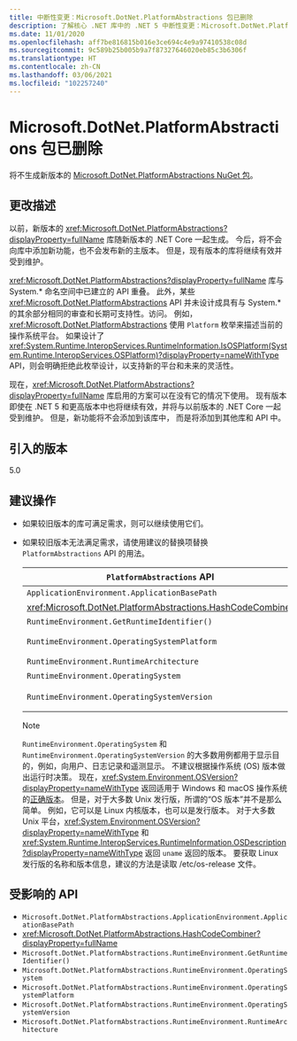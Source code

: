 ```yaml
---
title: 中断性变更：Microsoft.DotNet.PlatformAbstractions 包已删除
description: 了解核心 .NET 库中的 .NET 5 中断性变更：Microsoft.DotNet.PlatformAbstractions 包已删除。
ms.date: 11/01/2020
ms.openlocfilehash: aff7be816815b016e3ce694c4e9a97410538c08d
ms.sourcegitcommit: 9c589b25b005b9a7f87327646020eb85c3b6306f
ms.translationtype: HT
ms.contentlocale: zh-CN
ms.lasthandoff: 03/06/2021
ms.locfileid: "102257240"
---
```

# <a name="microsoftdotnetplatformabstractions-package-removed"></a>Microsoft.DotNet.PlatformAbstractions 包已删除

将不生成新版本的 [Microsoft.DotNet.PlatformAbstractions NuGet 包](https://www.nuget.org/packages/Microsoft.DotNet.PlatformAbstractions/)。

## <a name="change-description"></a>更改描述

以前，新版本的 <xref:Microsoft.DotNet.PlatformAbstractions?displayProperty=fullName> 库随新版本的 .NET Core 一起生成。 今后，将不会向库中添加新功能，也不会发布新的主版本。 但是，现有版本的库将继续有效并受到维护。

<xref:Microsoft.DotNet.PlatformAbstractions?displayProperty=fullName> 库与 System.\* 命名空间中已建立的 API 重叠。 此外，某些 <xref:Microsoft.DotNet.PlatformAbstractions> API 并未设计成具有与 System.\* 的其余部分相同的审查和长期可支持性。访问。 例如，<xref:Microsoft.DotNet.PlatformAbstractions> 使用 `Platform` 枚举来描述当前的操作系统平台。 如果设计了 <xref:System.Runtime.InteropServices.RuntimeInformation.IsOSPlatform(System.Runtime.InteropServices.OSPlatform)?displayProperty=nameWithType> API，则会明确拒绝此枚举设计，以支持新的平台和未来的灵活性。

现在，<xref:Microsoft.DotNet.PlatformAbstractions?displayProperty=fullName> 库启用的方案可以在没有它的情况下使用。 现有版本即使在 .NET 5 和更高版本中也将继续有效，并将与以前版本的 .NET Core 一起受到维护。 但是，新功能将不会添加到该库中， 而是将添加到其他库和 API 中。

## <a name="version-introduced"></a>引入的版本

5.0

## <a name="recommended-action"></a>建议操作

- 如果较旧版本的库可满足需求，则可以继续使用它们。

- 如果较旧版本无法满足需求，请使用建议的替换项替换 `PlatformAbstractions` API 的用法。

  | `PlatformAbstractions` API | 推荐的替换控件 |
  |-|-|
  | `ApplicationEnvironment.ApplicationBasePath` | <xref:System.AppContext.BaseDirectory?displayProperty=nameWithType> |
  | <xref:Microsoft.DotNet.PlatformAbstractions.HashCodeCombiner> | <xref:System.HashCode?displayProperty=nameWithType> |
  | `RuntimeEnvironment.GetRuntimeIdentifier()` | <xref:System.Runtime.InteropServices.RuntimeInformation.RuntimeIdentifier?displayProperty=nameWithType> |
  | `RuntimeEnvironment.OperatingSystemPlatform` | <xref:System.Runtime.InteropServices.RuntimeInformation.IsOSPlatform(System.Runtime.InteropServices.OSPlatform)?displayProperty=nameWithType> |
  | `RuntimeEnvironment.RuntimeArchitecture` | <xref:System.Runtime.InteropServices.RuntimeInformation.ProcessArchitecture?displayProperty=nameWithType> |
  | `RuntimeEnvironment.OperatingSystem` | <xref:System.Runtime.InteropServices.RuntimeInformation.OSDescription?displayProperty=nameWithType> |
  | `RuntimeEnvironment.OperatingSystemVersion` | <xref:System.Runtime.InteropServices.RuntimeInformation.OSDescription?displayProperty=nameWithType> 和 <xref:System.Environment.OSVersion?displayProperty=nameWithType> |

  > [!NOTE]
  > `RuntimeEnvironment.OperatingSystem` 和 `RuntimeEnvironment.OperatingSystemVersion` 的大多数用例都用于显示目的，例如，向用户、日志记录和遥测显示。 不建议根据操作系统 (OS) 版本做出运行时决策。 现在，<xref:System.Environment.OSVersion?displayProperty=nameWithType> 返回适用于 Windows 和 macOS 操作系统的[正确版本](environment-osversion-returns-correct-version.md)。 但是，对于大多数 Unix 发行版，所谓的“OS 版本”并不是那么简单。 例如，它可以是 Linux 内核版本，也可以是发行版本。 对于大多数 Unix 平台，<xref:System.Environment.OSVersion?displayProperty=nameWithType> 和 <xref:System.Runtime.InteropServices.RuntimeInformation.OSDescription?displayProperty=nameWithType> 返回 `uname` 返回的版本。 要获取 Linux 发行版的名称和版本信息，建议的方法是读取 /etc/os-release 文件。

## <a name="affected-apis"></a>受影响的 API

- `Microsoft.DotNet.PlatformAbstractions.ApplicationEnvironment.ApplicationBasePath`
- <xref:Microsoft.DotNet.PlatformAbstractions.HashCodeCombiner?displayProperty=fullName>
- `Microsoft.DotNet.PlatformAbstractions.RuntimeEnvironment.GetRuntimeIdentifier()`
- `Microsoft.DotNet.PlatformAbstractions.RuntimeEnvironment.OperatingSystem`
- `Microsoft.DotNet.PlatformAbstractions.RuntimeEnvironment.OperatingSystemPlatform`
- `Microsoft.DotNet.PlatformAbstractions.RuntimeEnvironment.OperatingSystemVersion`
- `Microsoft.DotNet.PlatformAbstractions.RuntimeEnvironment.RuntimeArchitecture`

<!--

### Category

Core .NET libraries

### Affected APIs

- `P:Microsoft.DotNet.PlatformAbstractions.ApplicationEnvironment.ApplicationBasePath`
- `T:Microsoft.DotNet.PlatformAbstractions.HashCodeCombiner`
- `M:Microsoft.DotNet.PlatformAbstractions.RuntimeEnvironment.GetRuntimeIdentifier`
- `P:Microsoft.DotNet.PlatformAbstractions.RuntimeEnvironment.OperatingSystem`
- `P:Microsoft.DotNet.PlatformAbstractions.RuntimeEnvironment.OperatingSystemPlatform`
- `P:Microsoft.DotNet.PlatformAbstractions.RuntimeEnvironment.OperatingSystemVersion`
- `P:Microsoft.DotNet.PlatformAbstractions.RuntimeEnvironment.RuntimeArchitecture`

-->
